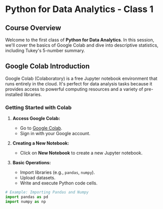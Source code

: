 # Python for Data Analytics - Class 1

## Course Overview
Welcome to the first class of **Python for Data Analytics**. In this session, we'll cover the basics of Google Colab and dive into descriptive statistics, including Tukey's 5-number summary.

## Google Colab Introduction
Google Colab (Colaboratory) is a free Jupyter notebook environment that runs entirely in the cloud. It's perfect for data analysis tasks because it provides access to powerful computing resources and a variety of pre-installed libraries.

### Getting Started with Colab
1. **Access Google Colab:**
   - Go to [Google Colab](https://colab.research.google.com/).
   - Sign in with your Google account.

2. **Creating a New Notebook:**
   - Click on **New Notebook** to create a new Jupyter notebook.

3. **Basic Operations:**
   - Import libraries (e.g., `pandas`, `numpy`).
   - Upload datasets.
   - Write and execute Python code cells.

```python
# Example: Importing Pandas and Numpy
import pandas as pd
import numpy as np
